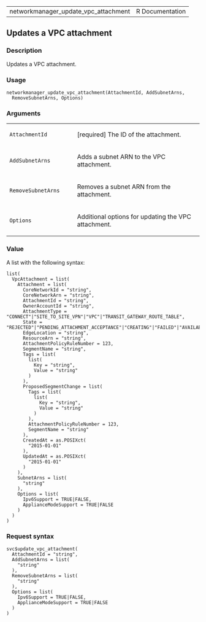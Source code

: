 <table style="width: 100%;">
<tbody>
<tr class="odd">
<td>networkmanager_update_vpc_attachment</td>
<td style="text-align: right;">R Documentation</td>
</tr>
</tbody>
</table>

## Updates a VPC attachment

### Description

Updates a VPC attachment.

### Usage

    networkmanager_update_vpc_attachment(AttachmentId, AddSubnetArns,
      RemoveSubnetArns, Options)

### Arguments

<table>
<colgroup>
<col style="width: 35%" />
<col style="width: 65%" />
</colgroup>
<tbody>
<tr class="odd">
<td><code
id="networkmanager_update_vpc_attachment_:_AttachmentId">AttachmentId</code></td>
<td><p>[required] The ID of the attachment.</p></td>
</tr>
<tr class="even">
<td><code
id="networkmanager_update_vpc_attachment_:_AddSubnetArns">AddSubnetArns</code></td>
<td><p>Adds a subnet ARN to the VPC attachment.</p></td>
</tr>
<tr class="odd">
<td><code
id="networkmanager_update_vpc_attachment_:_RemoveSubnetArns">RemoveSubnetArns</code></td>
<td><p>Removes a subnet ARN from the attachment.</p></td>
</tr>
<tr class="even">
<td><code
id="networkmanager_update_vpc_attachment_:_Options">Options</code></td>
<td><p>Additional options for updating the VPC attachment.</p></td>
</tr>
</tbody>
</table>

### Value

A list with the following syntax:

    list(
      VpcAttachment = list(
        Attachment = list(
          CoreNetworkId = "string",
          CoreNetworkArn = "string",
          AttachmentId = "string",
          OwnerAccountId = "string",
          AttachmentType = "CONNECT"|"SITE_TO_SITE_VPN"|"VPC"|"TRANSIT_GATEWAY_ROUTE_TABLE",
          State = "REJECTED"|"PENDING_ATTACHMENT_ACCEPTANCE"|"CREATING"|"FAILED"|"AVAILABLE"|"UPDATING"|"PENDING_NETWORK_UPDATE"|"PENDING_TAG_ACCEPTANCE"|"DELETING",
          EdgeLocation = "string",
          ResourceArn = "string",
          AttachmentPolicyRuleNumber = 123,
          SegmentName = "string",
          Tags = list(
            list(
              Key = "string",
              Value = "string"
            )
          ),
          ProposedSegmentChange = list(
            Tags = list(
              list(
                Key = "string",
                Value = "string"
              )
            ),
            AttachmentPolicyRuleNumber = 123,
            SegmentName = "string"
          ),
          CreatedAt = as.POSIXct(
            "2015-01-01"
          ),
          UpdatedAt = as.POSIXct(
            "2015-01-01"
          )
        ),
        SubnetArns = list(
          "string"
        ),
        Options = list(
          Ipv6Support = TRUE|FALSE,
          ApplianceModeSupport = TRUE|FALSE
        )
      )
    )

### Request syntax

    svc$update_vpc_attachment(
      AttachmentId = "string",
      AddSubnetArns = list(
        "string"
      ),
      RemoveSubnetArns = list(
        "string"
      ),
      Options = list(
        Ipv6Support = TRUE|FALSE,
        ApplianceModeSupport = TRUE|FALSE
      )
    )
